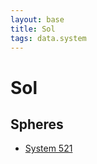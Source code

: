 ```yaml
---
layout: base
title: Sol
tags: data.system
---
```

# Sol

## Spheres
* [System 521](/data/system/system-521/)